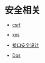 # 安全相关

- [csrf](https://github.com/liangxiong/liang.tech/blob/master/安全/csrf.md)
- [xxs](https://github.com/liangxiong/liang.tech/blob/master/安全/xxs.md)
- [接口安全设计](https://github.com/liangxiong/liang.tech/blob/master/安全/接口安全设计.md)

- [Dos](https://github.com/liangxiong/liang.tech/blob/master/安全/Dos.md)
